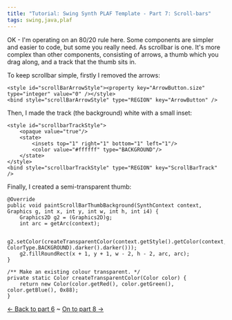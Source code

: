 ```yaml
---
title: "Tutorial: Swing Synth PLAF Template - Part 7: Scroll-bars"
tags: swing,java,plaf
---
```

<p>OK - I'm operating on an 80/20 rule here. Some components are simpler and easier to code, but some you really need. As scrollbar is one. It's more complex than other components, consisting of arrows, a thumb which you drag along, and a track that the thumb sits in.</p>

<p>To keep scrollbar simple, firstly I removed the arrows:</p>

	<style id="scrollBarArrowStyle"><property key="ArrowButton.size" type="integer" value="0" /></style>
	<bind style="scrollBarArrowStyle" type="REGION" key="ArrowButton" />

<p>Then, I made the track (the background) white with a small inset:</p>

	<style id="scrollbarTrackStyle">
	    <opaque value="true"/>
	    <state>
	        <insets top="1" right="1" bottom="1" left="1"/>
	        <color value="#ffffff" type="BACKGROUND"/>
	    </state>
	</style>
	<bind style="scrollbarTrackStyle" type="REGION" key="ScrollBarTrack" />

<p>Finally, I created a semi-transparent thumb:</p>

	@Override
	public void paintScrollBarThumbBackground(SynthContext context, Graphics g, int x, int y, int w, int h, int i4) {
	    Graphics2D g2 = (Graphics2D)g;
	    int arc = getArc(context);
	
	    g2.setColor(createTransparentColor(context.getStyle().getColor(context, ColorType.BACKGROUND).darker().darker()));
	    g2.fillRoundRect(x + 1, y + 1, w - 2, h - 2, arc, arc);
	}
	
	/** Make an existing colour transparent. */
	private static Color createTransparentColor(Color color) {
	    return new Color(color.getRed(), color.getGreen(), color.getBlue(), 0x88);
	}

<p><a href="/tutorial-swing-synth-plaf-template-part-6-text-fields">&larr; Back to part 6</a> ~ <a href="/tutorial-swing-synth-plaf-template-part-8-check-boxes-and-radio-buttons">On to part 8 &rarr;</a></p>
